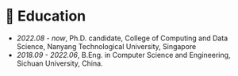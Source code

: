 # 📖 Education

- *2022.08 - now*, Ph.D. candidate, College of Computing and Data Science, Nanyang Technological University, Singapore
- *2018.09 - 2022.06*, B.Eng. in Computer Science and Engineering, Sichuan University, China. 
